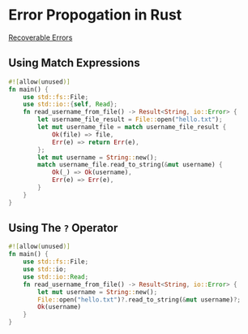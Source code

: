 # Error Propogation in Rust

[Recoverable Errors](https://doc.rust-lang.org/book/ch09-02-recoverable-errors-with-result.html)

## Using Match Expressions

```rust
#![allow(unused)]
fn main() {
    use std::fs::File;
    use std::io::{self, Read};
    fn read_username_from_file() -> Result<String, io::Error> {
        let username_file_result = File::open("hello.txt");
        let mut username_file = match username_file_result {
            Ok(file) => file,
            Err(e) => return Err(e),
        };
        let mut username = String::new();
        match username_file.read_to_string(&mut username) {
            Ok(_) => Ok(username),
            Err(e) => Err(e),
        }
    }
}
```

## Using The `?` Operator

```rust
#![allow(unused)]
fn main() {
    use std::fs::File;
    use std::io;
    use std::io::Read;
    fn read_username_from_file() -> Result<String, io::Error> {
        let mut username = String::new();
        File::open("hello.txt")?.read_to_string(&mut username)?;
        Ok(username)
    }
}
```
